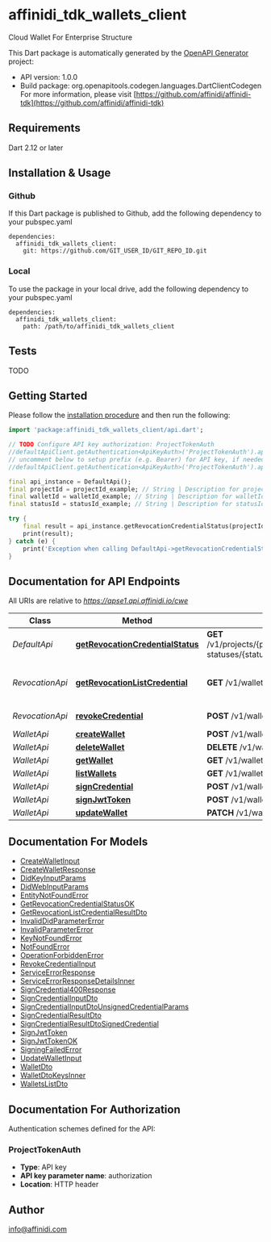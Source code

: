 # affinidi_tdk_wallets_client

Cloud Wallet For Enterprise Structure

This Dart package is automatically generated by the [OpenAPI Generator](https://openapi-generator.tech) project:

- API version: 1.0.0
- Build package: org.openapitools.codegen.languages.DartClientCodegen
  For more information, please visit [https://github.com/affinidi/affinidi-tdk](https://github.com/affinidi/affinidi-tdk)

## Requirements

Dart 2.12 or later

## Installation & Usage

### Github

If this Dart package is published to Github, add the following dependency to your pubspec.yaml

```
dependencies:
  affinidi_tdk_wallets_client:
    git: https://github.com/GIT_USER_ID/GIT_REPO_ID.git
```

### Local

To use the package in your local drive, add the following dependency to your pubspec.yaml

```
dependencies:
  affinidi_tdk_wallets_client:
    path: /path/to/affinidi_tdk_wallets_client
```

## Tests

TODO

## Getting Started

Please follow the [installation procedure](#installation--usage) and then run the following:

```dart
import 'package:affinidi_tdk_wallets_client/api.dart';

// TODO Configure API key authorization: ProjectTokenAuth
//defaultApiClient.getAuthentication<ApiKeyAuth>('ProjectTokenAuth').apiKey = 'YOUR_API_KEY';
// uncomment below to setup prefix (e.g. Bearer) for API key, if needed
//defaultApiClient.getAuthentication<ApiKeyAuth>('ProjectTokenAuth').apiKeyPrefix = 'Bearer';

final api_instance = DefaultApi();
final projectId = projectId_example; // String | Description for projectId.
final walletId = walletId_example; // String | Description for walletId.
final statusId = statusId_example; // String | Description for statusId.

try {
    final result = api_instance.getRevocationCredentialStatus(projectId, walletId, statusId);
    print(result);
} catch (e) {
    print('Exception when calling DefaultApi->getRevocationCredentialStatus: $e\n');
}

```

## Documentation for API Endpoints

All URIs are relative to *https://apse1.api.affinidi.io/cwe*

| Class           | Method                                                                                | HTTP request                                                                       | Description                        |
| --------------- | ------------------------------------------------------------------------------------- | ---------------------------------------------------------------------------------- | ---------------------------------- |
| _DefaultApi_    | [**getRevocationCredentialStatus**](doc//DefaultApi.md#getrevocationcredentialstatus) | **GET** /v1/projects/{projectId}/wallets/{walletId}/revocation-statuses/{statusId} |
| _RevocationApi_ | [**getRevocationListCredential**](doc//RevocationApi.md#getrevocationlistcredential)  | **GET** /v1/wallets/{walletId}/revocation-list/{listId}                            | Return revocation list credential. |
| _RevocationApi_ | [**revokeCredential**](doc//RevocationApi.md#revokecredential)                        | **POST** /v1/wallets/{walletId}/revoke                                             | Revoke Credential.                 |
| _WalletApi_     | [**createWallet**](doc//WalletApi.md#createwallet)                                    | **POST** /v1/wallets                                                               |
| _WalletApi_     | [**deleteWallet**](doc//WalletApi.md#deletewallet)                                    | **DELETE** /v1/wallets/{walletId}                                                  |
| _WalletApi_     | [**getWallet**](doc//WalletApi.md#getwallet)                                          | **GET** /v1/wallets/{walletId}                                                     |
| _WalletApi_     | [**listWallets**](doc//WalletApi.md#listwallets)                                      | **GET** /v1/wallets                                                                |
| _WalletApi_     | [**signCredential**](doc//WalletApi.md#signcredential)                                | **POST** /v1/wallets/{walletId}/sign-credential                                    |
| _WalletApi_     | [**signJwtToken**](doc//WalletApi.md#signjwttoken)                                    | **POST** /v1/wallets/{walletId}/sign-jwt                                           |
| _WalletApi_     | [**updateWallet**](doc//WalletApi.md#updatewallet)                                    | **PATCH** /v1/wallets/{walletId}                                                   |

## Documentation For Models

- [CreateWalletInput](doc//CreateWalletInput.md)
- [CreateWalletResponse](doc//CreateWalletResponse.md)
- [DidKeyInputParams](doc//DidKeyInputParams.md)
- [DidWebInputParams](doc//DidWebInputParams.md)
- [EntityNotFoundError](doc//EntityNotFoundError.md)
- [GetRevocationCredentialStatusOK](doc//GetRevocationCredentialStatusOK.md)
- [GetRevocationListCredentialResultDto](doc//GetRevocationListCredentialResultDto.md)
- [InvalidDidParameterError](doc//InvalidDidParameterError.md)
- [InvalidParameterError](doc//InvalidParameterError.md)
- [KeyNotFoundError](doc//KeyNotFoundError.md)
- [NotFoundError](doc//NotFoundError.md)
- [OperationForbiddenError](doc//OperationForbiddenError.md)
- [RevokeCredentialInput](doc//RevokeCredentialInput.md)
- [ServiceErrorResponse](doc//ServiceErrorResponse.md)
- [ServiceErrorResponseDetailsInner](doc//ServiceErrorResponseDetailsInner.md)
- [SignCredential400Response](doc//SignCredential400Response.md)
- [SignCredentialInputDto](doc//SignCredentialInputDto.md)
- [SignCredentialInputDtoUnsignedCredentialParams](doc//SignCredentialInputDtoUnsignedCredentialParams.md)
- [SignCredentialResultDto](doc//SignCredentialResultDto.md)
- [SignCredentialResultDtoSignedCredential](doc//SignCredentialResultDtoSignedCredential.md)
- [SignJwtToken](doc//SignJwtToken.md)
- [SignJwtTokenOK](doc//SignJwtTokenOK.md)
- [SigningFailedError](doc//SigningFailedError.md)
- [UpdateWalletInput](doc//UpdateWalletInput.md)
- [WalletDto](doc//WalletDto.md)
- [WalletDtoKeysInner](doc//WalletDtoKeysInner.md)
- [WalletsListDto](doc//WalletsListDto.md)

## Documentation For Authorization

Authentication schemes defined for the API:

### ProjectTokenAuth

- **Type**: API key
- **API key parameter name**: authorization
- **Location**: HTTP header

## Author

info@affinidi.com
